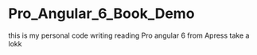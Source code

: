 # Pro_Angular_6_Book_Demo
this is my personal code writing reading Pro angular 6  from Apress take a lokk
